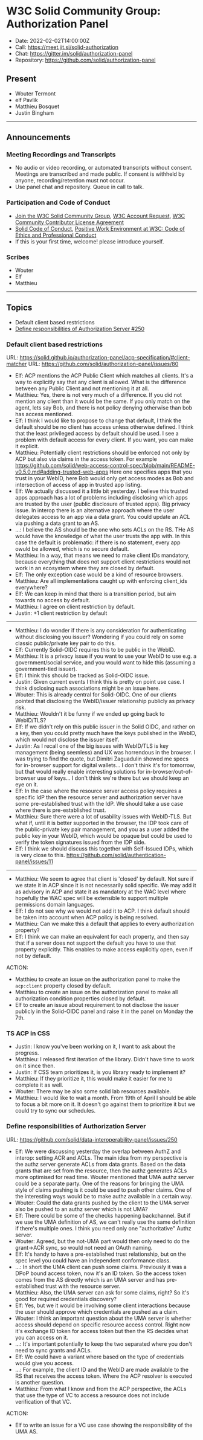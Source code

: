 # W3C Solid Community Group: Authorization Panel

* Date: 2022-02-02T14:00:00Z
* Call: https://meet.jit.si/solid-authorization
* Chat: https://gitter.im/solid/authorization-panel
* Repository: https://github.com/solid/authorization-panel


## Present
* Wouter Termont
* elf Pavlik
* Matthieu Bosquet
* Justin Bingham

---

## Announcements

### Meeting Recordings and Transcripts
* No audio or video recording, or automated transcripts without consent. Meetings are transcribed and made public. If consent is withheld by anyone, recording/retention must not occur.
* Use panel chat and repository. Queue in call to talk.


### Participation and Code of Conduct
* [Join the W3C Solid Community Group](https://www.w3.org/community/solid/join), [W3C Account Request](http://www.w3.org/accounts/request), [W3C Community Contributor License Agreement](https://www.w3.org/community/about/agreements/cla/)
* [Solid Code of Conduct](https://github.com/solid/process/blob/master/code-of-conduct.md), [Positive Work Environment at W3C: Code of Ethics and Professional Conduct](https://www.w3.org/Consortium/cepc/)
* If this is your first time, welcome! please introduce yourself.


### Scribes
* Wouter
* Elf
* Matthieu


---

## Topics

* Default client based restrictions
* [Define responsibilities of Authorization Server #250](https://github.com/solid/data-interoperability-panel/issues/250)


### Default client based restrictions

URL: https://solid.github.io/authorization-panel/acp-specification/#client-matcher
URL: https://github.com/solid/authorization-panel/issues/80

* Elf: ACP mentions the ACP Public Client which matches all clients. It's a way to explicitly say that any client is allowed. What is the difference between any Public Client and not mentioning it at all.
* Matthieu: Yes, there is not very much of a difference. If you did not mention any client than it would be the same. If you only match on the agent, lets say Bob, and there is not policy denying otherwise than bob has access mentioned.
* Elf: I think I would like to propose to change that default, I think the default should be no client has access unless otherwise defined. I think that the least privileged access by default should be used. I see a problem with default access for every client. If you want, you can make it explicit.
* Matthieu: Potentially client restrictions should be enforced not only by ACP but also via claims in the access token. For example https://github.com/solid/web-access-control-spec/blob/main/README-v0.5.0.md#adding-trusted-web-apps Here one specifies apps that you trust in your WebID, here Bob would only get access modes as Bob and intersection of access of app in trusted app listing.
* Elf: We actually discussed it a little bit yesterday. I believe this trusted apps approach has a lot of problems including disclosing which apps are trusted by the user (public disclosure of trusted apps). Big privacy issue. In interop there is an alternative approach where the user delegates access to an app via a data grant. You could update an ACL via pushing a data grant to an AS.
* ...: I believe the AS should be the one who sets ACLs on the RS. THe AS would have the knowledge of what the user trusts the app with. In this case the default is problematic: if there is no statement, every app owuld be allowed, which is no secure default.
* Matthieu: In a way, that means we need to make client IDs mandatory, because everything that does not support client restrictions would not work in an ecosystem where they are closed by default.
* Elf: The only exception case would be a kind of resource browsers.
* Matthieu: Are all implementations caught up with enforcing client_ids everywhere?
* Elf: We can keep in mind that there is a transition period, but aim towards no access by default.
* Matthieu: I agree on client restriction by default. 
* Justin: +1 client restriction by default

---

* Matthieu: I do wonder if there is any consideration for authenticating without disclosing you issuer? Wondering if you could rely on some classic public/private key pair to do this.
* Elf: Currently Solid-OIDC requires this to be public in the WebID.
* Matthieu: It is a privacy issue if you want to use your WebID to use e.g. a government/social service, and you would want to hide this (assuming a government-tied issuer).
* Elf: I think this should be tracked as Solid-OIDC issue.
* Justin: Given current events I think this is pretty on point use case. I think disclosing such associations might be an issue here.
* Wouter: This is already central for Solid-OIDC. One of our clients pointed that disclosing the WebID/issuer relationship publicly as privacy risk.
* Matthieu: Wouldn't it be funny if we ended up going back to WebID/TLS?
* Elf: If we didn't rely on this public issuer in the Solid OIDC, and rather on a key, then you could pretty much have the keys published in the WebID, which would not disclose the issuer itself.
* Justin: As I recall one of the big issues with WebID/TLS is key management (being seemless) and UX was horrendous in the browser. I was trying to find the quote, but Dimitri Zaguadulin showed me specs for in-browser support for digital wallets... I don't think it's for tomorrow, but that would really enable interesting solutions for in-browser/out-of-browser use of keys... I don't think we're there but we should keep an eye on it.
* Elf: In the case where the resource server access policy requires a specific IdP then the resource server and authorization server have some pre-established trust with the IdP. We should take a use case where there is pre-established trust.
* Matthieu: Sure there were a lot of usability issues with WebID-TLS. But what if, until it is better supported in the browser, the IDP took care of the public-private key pair management, and you as a user added the public key in your WebID, which would be opaque but could be used to verify the token signatures issued from the IDP side.
* Elf: I think we should discuss this together with Self-Issued IDPs, which is very close to this. https://github.com/solid/authentication-panel/issues/11

---

* Matthieu: We seem to agree that client is 'closed' by default. Not sure if we state it in ACP since it is not necessarily solid specific. We may add it as advisory in ACP and state it as mandatory at the WAC level where hopefully the WAC spec will be extensible to support multiple permissions domain languages.
* Elf: I do not see why we would not add it to ACP. I think default should be taken into account when ACP policy is being resolved.
* Matthieu: Can we make this a default that applies to every authorization property?
* Elf: I think we can make an equivalent for each property, and then say that if a server does not support the default you have to use that property explicitly. This enables to make access explicitly open, even if not by default.

ACTION:
* Matthieu to create an issue on the authorization panel to make the `acp:client` property closed by default.
* Matthieu to create an issue on the authorization panel to make all authorization condition properties closed by default.
* Elf to create an issue about requirement to not disclose the issuer publicly in the Solid-OIDC panel and raise it in the panel on Monday the 7th.


### TS ACP in CSS

* Justin: I know you've been working on it, I want to ask about the progress.
* Matthieu: I released first iteration of the library. Didn't have time to work on it since then.
* Justin: If CSS team prioritizes it, is you library ready to implement it?
* Matthieu: If they prioritize it, this would make it easier for me to complete it as well.
* Wouter: There may be also some solid lab resources available.
* Matthieu: I would like to wait a month. From 19th of April I should be able to focus a bit more on it. It doesn't go against them to prioritize it but we could try to sync our schedules. 


### Define responsibilities of Authorization Server

URL: https://github.com/solid/data-interoperability-panel/issues/250

* Elf: We were discussing yesterday the overlap between AuthZ and interop: setting ACR and ACLs. The main idea from my perspective is the authz server generate ACLs from data grants. Based on the data grants that are set from the resource, then the authz generates ACLs more optimised for read time. Wouter mentioned that UMA authz server could be a separate party. One of the reasons for bringing the UMA style of claims pushing is it could be used to push other claims. One of the interesting ways would be to make authz available in a certain way. 
* Wouter: Could the data grants pushed by the client to the UMA server also be pushed to an authz server which is not UMA?
* Elf: There could be some of the checks happening backchannel. But if we use the UMA definition of AS, we can't really use the same definition if there's multiple ones. I think you need only one "authoritative" Authz server.
* Wouter: Agreed, but the not-UMA part would then only need to do the grant->ACR sync, so would not need an OAuth naming.
* Elf: It's handy to have a pre-established trust relationship, but on the spec level you could have an independent conformance class.
* ...: In short the UMA client can push some claims. Previously it was a DPoP bound access token, now it's an ID token. So the access token comes from the AS directly which is an UMA server and has pre-established trust with the resource server.
* Matthieu: Also, the UMA server can ask for some claims, right? So it's good for required credentials discovery?
* Elf: Yes, but we it would be involving some client interactions because the user should approve which credentials are pushed as a claim.
* Wouter: I think an important question about the UMA server is whether access should depend on specific resource access control. Right now it's exchange ID token for access token but then the RS decides what you can access on it.
* ...: It's important potentially to keep the two separated where you don't need to sync grants and ACLs.
* Elf: We could have a variant where based on the type of credentials would give you access.
* ...: For example, the client ID and the WebID are made available to the RS that receives the access token. Where the ACP resolver is executed is another question.
* Matthieu: From what I know and from the ACP perspective, the ACLs that use the type of VC to access a resource does not include verification of that VC.

ACTION:
* Elf to write an issue for a VC use case showing the responsibility of the UMA AS.
